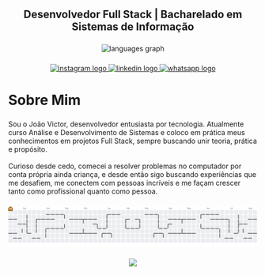 <h2 align="center">Desenvolvedor Full Stack | Bacharelado em Sistemas de Informação</h2>

###

<div align="center">
  <img src="https://github-readme-stats.vercel.app/api/top-langs?username=Cordeiroz&locale=en&hide_title=false&layout=compact&card_width=320&langs_count=5&theme=dracula&hide_border=false" height="150" alt="languages graph"  />
</div>

###

<div align="center">
  <a href="https://www.instagram.com/jcordeiroc/" target="_blank">
    <img src="https://img.shields.io/static/v1?message=Instagram&logo=instagram&label=&color=E4405F&logoColor=white&labelColor=&style=for-the-badge" height="35" alt="instagram logo"  />
  </a>
  <a href="https://www.linkedin.com/in/jvcordeiroz/" target="_blank">
    <img src="https://img.shields.io/static/v1?message=LinkedIn&logo=linkedin&label=&color=0077B5&logoColor=white&labelColor=&style=for-the-badge" height="35" alt="linkedin logo"  />
  </a>
  <a href="http://wa.me/5521964018872" target="_blank">
    <img src="https://img.shields.io/static/v1?message=Whatsapp&logo=whatsapp&label=&color=25D366&logoColor=white&labelColor=&style=for-the-badge" height="35" alt="whatsapp logo"  />
  </a>
</div>

###

<h1 align="left">Sobre Mim</h1>

###

<p align="left">Sou o João Victor, desenvolvedor entusiasta por tecnologia. Atualmente curso Análise e Desenvolvimento de Sistemas e coloco em prática meus conhecimentos em projetos Full Stack, sempre buscando unir teoria, prática e propósito.<br><br>Curioso desde cedo, comecei a resolver problemas no computador por conta própria ainda criança, e desde então sigo buscando experiências que me desafiem, me conectem com pessoas incríveis e me façam crescer tanto como profissional quanto como pessoa.</p>

###

<picture>
  <source media="(prefers-color-scheme: dark)" srcset="https://raw.githubusercontent.com/Cordeiroz/Cordeiroz/output/pacman-contribution-graph-dark.svg">
  <source media="(prefers-color-scheme: light)" srcset="https://raw.githubusercontent.com/Cordeiroz/Cordeiroz/output/pacman-contribution-graph.svg">
  <img alt="pacman contribution graph" src="https://raw.githubusercontent.com/Cordeiroz/Cordeiroz/output/pacman-contribution-graph.svg">
</picture>

###

<div align="center">
  <img height="200" src="https://sdmntprsouthcentralus.oaiusercontent.com/files/00000000-77a0-51f7-a211-f907337b6638/raw?se=2025-04-08T14%3A45%3A42Z&sp=r&sv=2024-08-04&sr=b&scid=6d556f75-37e0-584d-b393-6cf351f469e9&skoid=365eb242-95ba-4335-a618-2c9f8f766a86&sktid=a48cca56-e6da-484e-a814-9c849652bcb3&skt=2025-04-08T12%3A11%3A38Z&ske=2025-04-09T12%3A11%3A38Z&sks=b&skv=2024-08-04&sig=qku%2BoB9NSqSTIIgDl52BggL5JCZ6%2B5vWOYXhzpEHhnk%3D"  />
</div>

###


